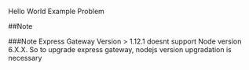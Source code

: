 Hello World Example Problem

##Note

###Note
Express Gateway Version > 1.12.1 doesnt support Node version 6.X.X. So to upgrade express gateway, nodejs version upgradation is necessary
